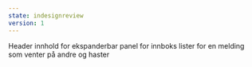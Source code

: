 ```yaml
---
state: indesignreview
version: 1
---
```


Header innhold for ekspanderbar panel for innboks lister for en melding som venter på andre og haster